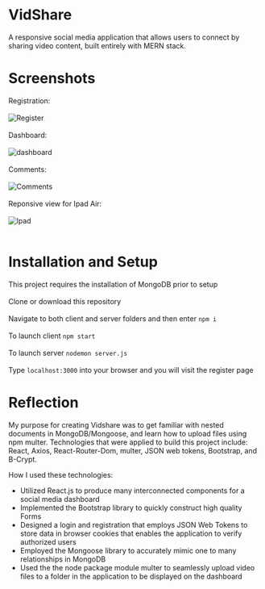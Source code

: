 # VidShare
A  responsive social media application that allows users to connect by sharing video content, built entirely with MERN stack.
# Screenshots
Registration:
<br>
<br>
![Register](https://user-images.githubusercontent.com/104607714/222873157-7264f0de-8ac2-469e-abe1-279dc75c2097.png)
<br>
<br>
Dashboard:
<br>
<br>
![dashboard](https://user-images.githubusercontent.com/104607714/222873212-495689e6-3752-4ab1-8158-6019e1fe5704.png)
<br>
<br>
Comments:
<br>
<br>
![Comments](https://user-images.githubusercontent.com/104607714/222873254-666bf974-6233-4c54-89a2-76611886172e.png)
<br>
<br>
Reponsive view for Ipad Air: 
<br>
<br>
![Ipad](https://user-images.githubusercontent.com/104607714/222873272-a0c1dbc3-a2d1-457f-8827-02c557aaffd9.png)
<br>
<br>

# Installation and Setup
This project requires the installation of MongoDB prior to setup
<br>
<br>
Clone or download this repository
<br>
<br>
Navigate to both client and server folders and then enter `npm i`
<br>
<br>
To launch client `npm start`
<br>
<br>
To launch server `nodemon server.js`
<br>
<br>
Type `localhost:3000` into your browser and you will visit the register page

# Reflection
My purpose for creating Vidshare was to get familiar with nested documents in MongoDB/Mongoose, and learn how to upload files using npm multer. 
Technologies that were applied to build this project include: React, Axios, React-Router-Dom, multer, JSON web tokens, Bootstrap, and B-Crypt. 

How I used these technologies:

- Utilized React.js to produce many interconnected components for a social media dashboard
- Implemented the Bootstrap library to quickly construct high quality Forms
- Designed a login and registration that employs JSON Web Tokens to store data in browser cookies that enables the application to verify authorized users
- Employed the Mongoose library to accurately mimic one to many relationships in MongoDB
- Used the the node package module multer to seamlessly upload video files to a folder in the application to be displayed on the dashboard




 



